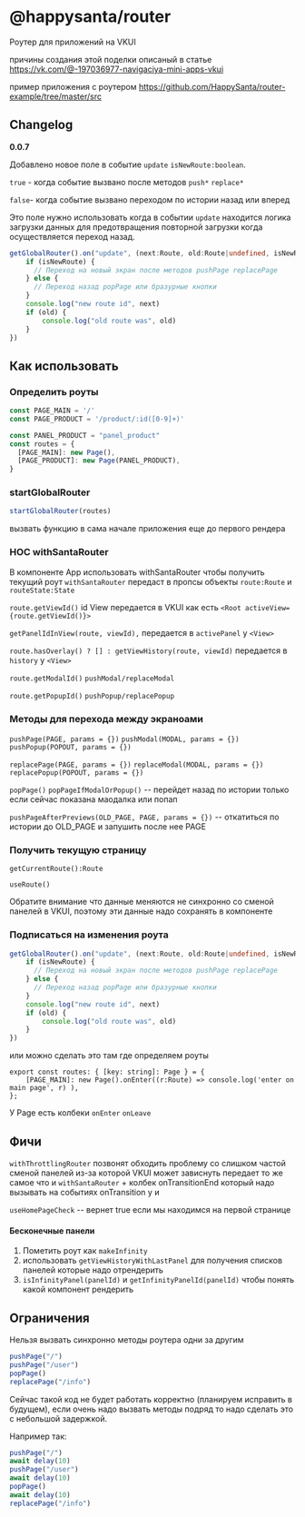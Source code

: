 # @happysanta/router

Роутер для приложений на VKUI

причины создания этой поделки описаный в статье
https://vk.com/@-197036977-navigaciya-mini-apps-vkui

пример приложения с роутером
https://github.com/HappySanta/router-example/tree/master/src

## Changelog

**0.0.7**

Добавлено новое поле в событие ```update``` ```isNewRoute:boolean```.

`true` - когда событие вызвано после методов `push*` `replace*`

`false`- когда событие вызвано переходом по истории назад или вперед

Это поле нужно использовать когда в событии `update` находится логика загрузки данных для предотвращения повторной загрузки когда осуществляется переход назад.

```ts
getGlobalRouter().on("update", (next:Route, old:Route|undefined, isNewRoute:boolean) => {
    if (isNewRoute) {
	  // Переход на новый экран после методов pushPage replacePage  
    } else {
	  // Переход назад popPage или бразурные кнопки
    }
    console.log("new route id", next)
    if (old) {
        console.log("old route was", old)
    }
})
``` 

## Как использовать

### Определить роуты 

```ts
const PAGE_MAIN = '/'
const PAGE_PRODUCT = '/product/:id([0-9]+)'

const PANEL_PRODUCT = "panel_product"
const routes = {
  [PAGE_MAIN]: new Page(),
  [PAGE_PRODUCT]: new Page(PANEL_PRODUCT),
}
```

### startGlobalRouter

```ts
startGlobalRouter(routes)
```
вызвать функцию в сама начале приложения еще до первого рендера


### HOC withSantaRouter

В компоненте App использовать withSantaRouter чтобы получить текущий роут
```withSantaRouter``` передаст в пропсы объекты ```route:Route``` и ```routeState:State```

```route.getViewId()``` id View передается в VKUI как есть ```<Root activeView={route.getViewId()}>```

```getPanelIdInView(route, viewId),``` передается в ```activePanel``` у ```<View>```

```route.hasOverlay() ? [] : getViewHistory(route, viewId)``` передается в ```history``` у ```<View>```

```route.getModalId()``` ```pushModal/replaceModal```

```route.getPopupId()``` ```pushPopup/replacePopup```

### Методы для перехода между экраноами

```pushPage(PAGE, params = {})```
```pushModal(MODAL, params = {})```
```pushPopup(POPOUT, params = {})```

```replacePage(PAGE, params = {})```
```replaceModal(MODAL, params = {})```
```replacePopup(POPOUT, params = {})```

```popPage()```
```popPageIfModalOrPopup()``` -- перейдет назад по истории только если сейчас показана маодалка или попап


```pushPageAfterPreviews(OLD_PAGE, PAGE, params = {})``` -- откатиться по истории до OLD_PAGE и запушить после нее PAGE

### Получить текущую страницу

```getCurrentRoute():Route```

```useRoute()```

Обратите внимание что данные меняются не синхронно со сменой панелей в VKUI, поэтому эти данные надо сохранять в компоненте


### Подписаться на изменения роута

```ts
getGlobalRouter().on("update", (next:Route, old:Route|undefined, isNewRoute:boolean) => {
    if (isNewRoute) {
	  // Переход на новый экран после методов pushPage replacePage  
    } else {
	  // Переход назад popPage или бразурные кнопки
    }
    console.log("new route id", next)
    if (old) {
        console.log("old route was", old)
    }
})
``` 

или можно сделать это там где определяем роуты

```
export const routes: { [key: string]: Page } = {
   	[PAGE_MAIN]: new Page().onEnter((r:Route) => console.log('enter on main page', r) ),  
};
```

У Page есть колбеки ```onEnter``` ```onLeave``` 
 
## Фичи

```withThrottlingRouter``` позвонят обходить проблему со слишком частой сменой панелей из-за которой VKUI может зависнуть
передает то же самое что и ```withSantaRouter``` + колбек onTransitionEnd который надо вызывать на событиях onTransition у <View> и <Panel>


```useHomePageCheck``` -- вернет true если мы находимся на первой странице


#### Бесконечные панели

1) Пометить роут как ```makeInfinity```
2) использовать ````getViewHistoryWithLastPanel```` для получения списков панелей которые надо отрендерить
3) ```isInfinityPanel(panelId)``` и ```getInfinityPanelId(panelId)``` чтобы понять какой компонент рендерить


## Ограничения

Нельзя вызвать синхронно методы роутера одни за другим
```js
pushPage("/")
pushPage("/user")
popPage()
replacePage("/info")
```    

Сейчас такой код не будет работать корректно (планируем исправить в будущем), если очень надо вызвать методы подряд то надо сделать это с небольшой задержкой. 

Например так:
```js
pushPage("/")
await delay(10)
pushPage("/user")
await delay(10)
popPage()
await delay(10)
replacePage("/info")
 ```
